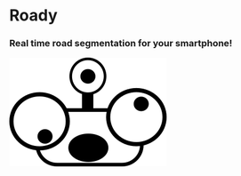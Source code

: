 # Roady
### Real time road segmentation for your smartphone!

[//]: # (Image References)
[image1]: ./icon_v2.png

![alt text][image1]